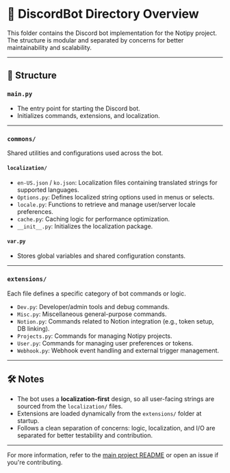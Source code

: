 # 📁 DiscordBot Directory Overview

This folder contains the Discord bot implementation for the Notipy project. The structure is modular and separated by concerns for better maintainability and scalability.

---

## 📂 Structure

### `main.py`
- The entry point for starting the Discord bot.
- Initializes commands, extensions, and localization.

---

### `commons/`
Shared utilities and configurations used across the bot.

#### `localization/`
- `en-US.json` / `ko.json`: Localization files containing translated strings for supported languages.
- `Options.py`: Defines localized string options used in menus or selects.
- `locale.py`: Functions to retrieve and manage user/server locale preferences.
- `cache.py`: Caching logic for performance optimization.
- `__init__.py`: Initializes the localization package.

#### `var.py`
- Stores global variables and shared configuration constants.

---

### `extensions/`
Each file defines a specific category of bot commands or logic.

- `Dev.py`: Developer/admin tools and debug commands.
- `Misc.py`: Miscellaneous general-purpose commands.
- `Notion.py`: Commands related to Notion integration (e.g., token setup, DB linking).
- `Projects.py`: Commands for managing Notipy projects.
- `User.py`: Commands for managing user preferences or tokens.
- `Webhook.py`: Webhook event handling and external trigger management.

---

## 🛠️ Notes

- The bot uses a **localization-first** design, so all user-facing strings are sourced from the `localization/` files.
- Extensions are loaded dynamically from the `extensions/` folder at startup.
- Follows a clean separation of concerns: logic, localization, and I/O are separated for better testability and contribution.

---

For more information, refer to the [main project README](../README.md) or open an issue if you're contributing.
